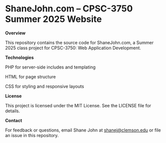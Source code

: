 <h1>ShaneJohn.com – CPSC-3750 Summer 2025 Website</h1>

<b>Overview</b>

  This repository contains the source code for ShaneJohn.com, a Summer 2025 class project for CPSC-3750: Web Application Development.

<b>Technologies</b>

  PHP for server-side includes and templating

  HTML for page structure

  CSS for styling and responsive layouts

<b>License</b>

This project is licensed under the MIT License. See the LICENSE file for details.

<b>Contact</b>

For feedback or questions, email Shane John at shanej@clemson.edu or file an issue in this repository.

